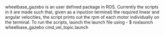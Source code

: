 wheelbase_gazebo is an user defined package in ROS.
Currently the scripts in it are made such that, given as a input(on terminal) the required linear and angular velocities, the script prints out the rpm of each motor individually on the terminal.
To run the scripts, launch the launch file using - $ roslaunch wheelbase_gazebo cmd_vel_topic.launch
